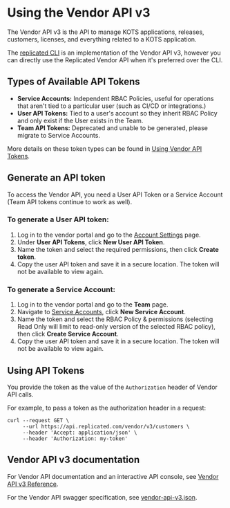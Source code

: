 # Using the Vendor API v3

The Vendor API v3 is the API to manage KOTS applications, releases, customers, licenses, and everything related to a KOTS application.

The [replicated CLI](replicated-cli-installing) is an implementation of the Vendor API v3, however you can directly use the Replicated Vendor API when it's preferred over the CLI.

## Types of Available API Tokens
- **Service Accounts:** Independent RBAC Policies, useful for operations that aren't tied to a particular user (such as CI/CD or integrations.)
- **User API Tokens:** Tied to a user's account so they inherit RBAC Policy and only exist if the User exists in the Team.
- **Team API Tokens:** Deprecated and unable to be generated, please migrate to Service Accounts.

More details on these token types can be found in [Using Vendor API Tokens](replicated-cli-tokens).

## Generate an API token

To access the Vendor API, you need a User API Token or a Service Account (Team API tokens continue to work as well). 

### To generate a User API token:

1. Log in to the vendor portal and go to the [Account Settings](https://vendor.replicated.com/account-settings) page.
2. Under **User API Tokens**, click **New User API Token**.
3. Name the token and select the required permissions, then click **Create token**.
4. Copy the user API token and save it in a secure location. The token will not be available to view again.

### To generate a Service Account:

1. Log in to the vendor portal and go to the **Team** page.
2. Navigate to [Service Accounts](https://vendor.replicated.com/team/serviceaccounts), click **New Service Account**.
3. Name the token and select the RBAC Policy & permissions (selecting Read Only will limit to read-only version of the selected RBAC policy), then click **Create Service Account**.
4. Copy the user API token and save it in a secure location. The token will not be available to view again.

## Using API Tokens

You provide the token as the value of the `Authorization` header of Vendor API calls.

For example, to pass a token as the authorization header in a request:

```
curl --request GET \
     --url https://api.replicated.com/vendor/v3/customers \
     --header 'Accept: application/json' \
     --header 'Authorization: my-token'
```

## Vendor API v3 documentation

For Vendor API documentation and an interactive API console, see [Vendor API v3 Reference](https://replicated-vendor-api.readme.io/v3/reference/createapp).

For the Vendor API swagger specification, see [vendor-api-v3.json](https://api.replicated.com/vendor/v3/spec/vendor-api-v3.json).
